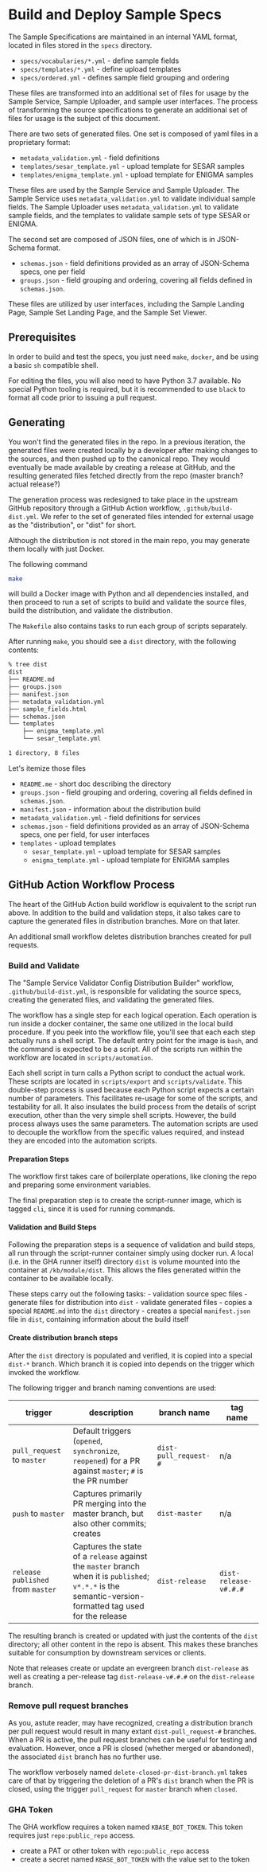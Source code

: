 # Build and Deploy Sample Specs

The Sample Specifications are maintained in an internal YAML format, located in files stored in the `specs` directory.

- `specs/vocabularies/*.yml` - define sample fields
- `specs/templates/*.yml` - define upload templates
- `specs/ordered.yml` - defines sample field grouping and ordering

These files are transformed into an additional set of files for usage by the Sample Service, Sample Uploader, and sample user interfaces. The process of transforming the source specifications to generate an additional set of files for usage is the subject of this document.

There are two sets of generated files. One set is composed of yaml files in a proprietary format:

- `metadata_validation.yml` - field definitions
- `templates/sesar_template.yml` - upload template for SESAR samples
- `templates/enigma_template.yml` - upload template for ENIGMA samples

These files are used by the Sample Service and Sample Uploader. The Sample Service uses `metadata_validation.yml` to validate individual sample fields. The Sample Uploader uses `metadata_validation.yml` to validate sample fields, and the templates to validate sample sets of type SESAR or ENIGMA.

The second set are composed of JSON files, one of which is in JSON-Schema format.

- `schemas.json` - field definitions provided as an array of JSON-Schema specs, one per field
- `groups.json` - field grouping and ordering, covering all fields defined in `schemas.json`.

These files are utilized by user interfaces, including the Sample Landing Page, Sample Set Landing Page, and the Sample Set Viewer.

## Prerequisites

In order to build and test the specs, you just need `make`, `docker`, and be using a basic `sh` compatible shell.

For editing the files, you will also need to have Python 3.7 available. No special Python tooling is required, but it is recommended to use `black` to format all code prior to issuing a pull request.

## Generating

You won't find the generated files in the repo. In a previous iteration, the generated files were created locally by a developer after making changes to the sources, and then pushed up to the canonical repo. They would eventually be made available by creating a release at GitHub, and the resulting generated files fetched directly from the repo (master branch? actual release?)

The generation process was redesigned to take place in the upstream GitHub repository through a GitHub Action workflow, `.github/build-dist.yml`. We refer to the set of generated files intended for external usage as the "distribution", or "dist" for short.

Although the distribution is not stored in the main repo, you may generate them locally with just Docker.

The following command

```bash
make
```

will build a Docker image with Python and all dependencies installed, and then proceed to run a set of scripts to build and validate the source files, build the distribution, and validate the distribution.

The `Makefile` also contains tasks to run each group of scripts separately.

After running `make`, you should see a `dist` directory, with the following contents:

```bash
% tree dist
dist
├── README.md
├── groups.json
├── manifest.json
├── metadata_validation.yml
├── sample_fields.html
├── schemas.json
└── templates
    ├── enigma_template.yml
    └── sesar_template.yml

1 directory, 8 files
```

Let's itemize those files

- `README.me` - short doc describing the directory
- `groups.json` - field grouping and ordering, covering all fields defined in `schemas.json`.
- `manifest.json` - information about the distribution build
- `metadata_validation.yml` - field definitions for services
- `schemas.json` - field definitions provided as an array of JSON-Schema specs, one per field, for user interfaces
- `templates` - upload templates
  - `sesar_template.yml` - upload template for SESAR samples
  - `enigma_template.yml` - upload template for ENIGMA samples

## GitHub Action Workflow Process

The heart of the GitHub Action build workflow is equivalent to the script run above. In addition to the build and validation steps, it also takes care to capture the generated files in distribution branches. More on that later.

An additional small workflow deletes distribution branches created for pull requests.

### Build and Validate

The "Sample Service Validator Config Distribution Builder" workflow, `.github/build-dist.yml`, is responsible for validating the source specs, creating the generated files, and validating the generated files.

The workflow has a single step for each logical operation. Each operation is run inside a docker container, the same one utilized in the local build procedure. If you peek into the workflow file, you'll see that each each step actually runs a shell script. The default entry point for the image is `bash`, and the command is expected to be a script. All of the scripts run within the workflow are located in `scripts/automation`.

Each shell script in turn calls a Python script to conduct the actual work. These scripts are located in `scripts/export` and `scripts/validate`. This double-step process is used because each Python script expects a certain number of parameters. This facilitates re-usage for some of the scripts, and testability for all. It also insulates the build process from the details of script execution, other than the very simple shell scripts. However, the build process always uses the same parameters. The automation scripts are used to decouple the workflow from the specific values required, and instead they are encoded into the automation scripts.

#### Preparation Steps

The workflow first takes care of boilerplate operations, like cloning the repo and preparing some environment variables.

The final preparation step is to create the script-runner image, which is tagged `cli`, since it is used for running commands.

#### Validation and Build Steps

Following the preparation steps is a sequence of validation and build steps, all run through the script-runner container simply using docker run. A local (i.e. in the GHA runner itself) directory `dist` is volume mounted into the container at `/kb/module/dist`. This allows the files generated within the container to be available locally.

These steps carry out the following tasks:
    - validation source spec files
    - generate files for distribution into `dist`
    - validate generated files
    - copies a special `README.md` into the `dist` directory
    - creates a special `manifest.json` file in `dist`, containing information about the build itself

#### Create distribution branch steps

After the `dist` directory is populated and verified, it is copied into a special `dist-*` branch. Which branch it is copied into depends on the trigger which invoked the workflow.

The following trigger and branch naming conventions are used:

| trigger                             | description                                                                                                                                               | branch name           | tag name              |
|-------------------------------------|-----------------------------------------------------------------------------------------------------------------------------------------------------------|-----------------------|-----------------------|
| `pull_request` to `master`          | Default triggers (`opened`, `synchronize`, `reopened`) for a PR against `master`; `#` is the PR number                                                    | `dist-pull_request-#` | n/a                   |
| `push` to `master`                  | Captures primarily PR merging into the master branch, but also other commits; creates                                                                     | `dist-master`         | n/a                   |
| `release` `published` from `master` | Captures the state of a `release` against the `master` branch when it is `published`; `v*.*.*` is the semantic-version-formatted tag used for the release | `dist-release` | `dist-release-v#.#.#` |

The resulting branch is created or updated with just the contents of the `dist` directory; all other content in the repo is absent. This makes these branches suitable for consumption by downstream services or clients.

Note that releases create or update an evergreen branch `dist-release` as well as creating a per-release tag `dist-release-v#.#.#` on the `dist-release` branch.

### Remove pull request branches

As you, astute reader, may have recognized, creating a distribution branch per pull request would result in many extant `dist-pull_request-#` branches. When a PR is active, the pull request branches can be useful for testing and evaluation. However, once a PR is closed (whether merged or abandoned), the associated `dist` branch has no further use.

The workflow verbosely named `delete-closed-pr-dist-branch.yml` takes care of that by triggering the deletion of a PR's `dist` branch when the PR is closed, using the trigger `pull_request` for `master` branch when `closed`.

### GHA Token

The GHA workflow requires a token named `KBASE_BOT_TOKEN`. This token requires just `repo:public_repo` access.

- create a PAT or other token with `repo:public_repo` access
- create a secret named `KBASE_BOT_TOKEN` with the value set to the token
